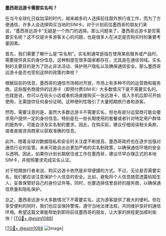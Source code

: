 **墨西哥远游卡需要实名吗？**

在当今全球化日益加深的时代，越来越多的人选择前往国外旅行或工作，而为了方便通信，许多人会选择购买当地的SIM卡。对于计划前往墨西哥的朋友们来说，“墨西哥远游卡”无疑是一个热门的选择。那么问题来了，墨西哥远游卡是否需要实名呢？这不仅是许多游客关心的问题，也是很多人在决定是否购买时的重要考量因素。

首先，我们需要了解什么是“实名制”。实名制通常是指在使用某些服务或产品时，需要提供真实的身份信息。这种制度在很多国家都存在，尤其是在通信领域。实名制的主要目的是为了防止非法活动、保护用户隐私以及确保通信安全。那么墨西哥远游卡是否也受到这样的政策约束呢？

根据目前的信息，墨西哥的通信市场相对开放，市场上有多种不同的运营商和服务商。这些服务商提供的远游卡（即预付费SIM卡）大多数情况下是不需要实名的。也就是说，你可以在街头小店或者机场直接购买一张远游卡，插入手机后即可开始使用，无需提供任何身份证明。这种便利性吸引了大量短期旅行者和游客。

然而，需要注意的是，虽然大多数远游卡不需要实名，但也有部分运营商可能会要求用户提供一定的身份信息。特别是在一些长期使用的套餐或者针对特定用户群体的服务中，可能会涉及实名制的要求。因此，在购买前，建议仔细阅读相关条款，或者直接咨询商家以获取准确的信息。

此外，随着全球对数据隐私和安全的关注度不断提高，墨西哥政府也在逐步加强对通信行业的监管。未来可能会出台更加严格的实名制政策，以确保通信环境的安全与透明。因此，如果你计划长期居住或工作在墨西哥，建议尽早办理正式的本地SIM卡，并按照要求完成实名认证。

对于短期旅行者来说，购买远游卡依然是非常便捷的方式。不过，无论是否需要实名，我们都应该注意保护个人信息的安全。比如，避免将个人信息随意透露给陌生人，妥善保管好自己的身份证件等。同时，也要选择信誉良好的服务商，以确保通信质量和隐私保护。

总之，墨西哥远游卡大多数情况下不需要实名，这为游客提供了极大的便利。但在享受便利的同时，我们也应该保持警惕，遵守当地法律法规，共同维护良好的通信环境。希望这篇文章能帮助到即将前往墨西哥的朋友，让大家的旅程更加顺利愉快！[[TG💪+ @esim1088](https://t.me/s/esim1088)]

[[TG💪+ @esim1088](https://t.me/s/esim1088) ![Image](https://i.postimg.cc/4NQfJmqS/Snipaste-2025-05-13-00-14-12.png)]